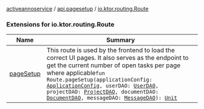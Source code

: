 [activeannoservice](../../index.md) / [api.pagesetup](../index.md) / [io.ktor.routing.Route](./index.md)

### Extensions for io.ktor.routing.Route

| Name | Summary |
|---|---|
| [pageSetup](page-setup.md) | This route is used by the frontend to load the correct UI pages. It also serves as the endpoint to get the current number of open tasks per page where applicable`fun Route.pageSetup(applicationConfig: `[`ApplicationConfig`](../../application/-application-config/index.md)`, userDAO: `[`UserDAO`](../../user/-user-d-a-o/index.md)`, projectDAO: `[`ProjectDAO`](../../project/-project-d-a-o/index.md)`, documentDAO: `[`DocumentDAO`](../../document/-document-d-a-o/index.md)`, messageDAO: `[`MessageDAO`](../../user.message/-message-d-a-o/index.md)`): `[`Unit`](https://kotlinlang.org/api/latest/jvm/stdlib/kotlin/-unit/index.html) |
